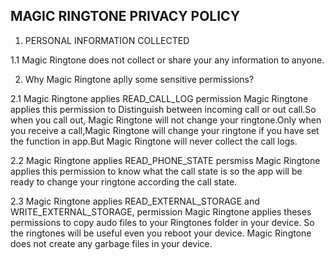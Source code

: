 ## MAGIC RINGTONE PRIVACY POLICY
1. PERSONAL INFORMATION COLLECTED

1.1 Magic Ringtone does not collect or share your any information to anyone.



2. Why Magic Ringtone aplly some sensitive permissions?

2.1  Magic Ringtone applies READ_CALL_LOG permission
Magic Ringtone applies this permission to Distinguish between incoming call or out call.So when you call out, Magic Ringtone will not change your ringtone.Only  when you receive a call,Magic Ringtone will change your ringtone if you have set the function in app.But Magic Ringtone will never collect the call logs.

2.2 Magic Ringtone applies READ_PHONE_STATE persmiss
Magic Ringtone applies this permission to know what the call state is so the app will be ready to change your ringtone according the call state.

2.3  Magic Ringtone applies READ_EXTERNAL_STORAGE and WRITE_EXTERNAL_STORAGE, permission
Magic Ringtone applies theses permissions to copy audo files to your Ringtones folder in your device. So the ringtones will be useful even you reboot your device.
Magic Ringtone does not create any garbage files in your device.


